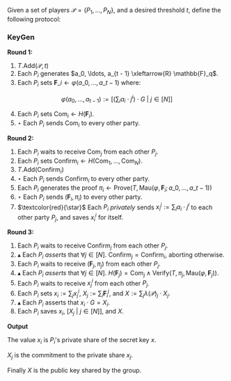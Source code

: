 Given a set of players $\mathcal{P} = \{P_1, \ldots, P_N\}$,
and a desired threshold $t$, define
the following protocol:

### KeyGen


**Round 1:**

1. $T.\text{Add}(\mathcal{P}, t)$
2. Each $P_i$ generates $a_0, \ldots, a_{t - 1} \xleftarrow{R} \mathbb{F}_q$.
3. Each $P_i$ sets $\textbf{F}\_i \gets \varphi(a\_0, \ldots, a\_{t-1})$ where:

$$
\varphi(a_0, \ldots, a_{t - 1}) := \left[\left(\sum_i a_i \cdot j^i\right) \cdot G \ |\ j \in [N] \right]
$$

4. Each $P_i$ sets $\text{Com}_i \gets H(\textbf{F}_i)$.
5. $\star$ Each $P_i$ sends $\text{Com}_i$ to every other party.

**Round 2:**

1. Each $P_i$ waits to receive $\text{Com}_j$ from each other $P_j$.
2. Each $P_i$ sets $\text{Confirm}_i \gets H(\text{Com}_1, \ldots, \text{Com}_N)$.
3. $T.\text{Add}(\text{Confirm}_i)$
4. $\star$ Each $P_i$ sends $\text{Confirm}_i$ to every other party.
5. Each $P_i$ generates the proof $\pi_i \gets \text{Prove}(T, \text{Mau}(\varphi, \textbf{F}_i; a\_0, \ldots, a\_{t-1}))$
6. $\star$ Each $P_i$ sends $(\textbf{F}_i, \pi_i)$ to every other party.
7. $\textcolor{red}{\star}$ Each $P_i$ *privately* sends $x_i^j := \sum_i a_i \cdot j^i$ to each other party $P_j$, and saves $x_i^i$ for itself.

**Round 3:**

1. Each $P_i$ waits to receive $\text{Confirm}_j$ from each other $P_j$.
2. $\blacktriangle$ Each $P_i$ *asserts* that $\forall j \in [N].\ \text{Confirm}_j = \text{Confirm}_i$, aborting otherwise.
3. Each $P_i$ waits to receive $(\textbf{F}_j, \pi_j)$ from each other $P_j$.
4. $\blacktriangle$ Each $P_i$ *asserts* that $\forall j \in [N].\ H(\textbf{F}_j) = \text{Com}_j \land \text{Verify}(T, \pi_j, \text{Mau}(\varphi, \textbf{F}_j))$.
5. Each $P_i$ waits to receive $x_j^i$ from each other $P_j$.
6. Each $P_i$ sets $x_i := \sum_j x^i_j$, $X_j := \sum_i \textbf{F}_i^j$,
and $X := \sum_j \lambda(\mathcal{P})_j \cdot X_j$.
7. $\blacktriangle$ Each $P_i$ asserts that $x_i \cdot G = X_i$.
8. Each $P_i$ saves $x_i$, $[X_j \ |\ j \in [N]]$, and $X$.

**Output**

The value $x_i$ is $P_i$'s private share of the secret key $x$.

$X_j$ is the commitment to the private share $x_j$.

Finally $X$ is the public key shared by the group.
